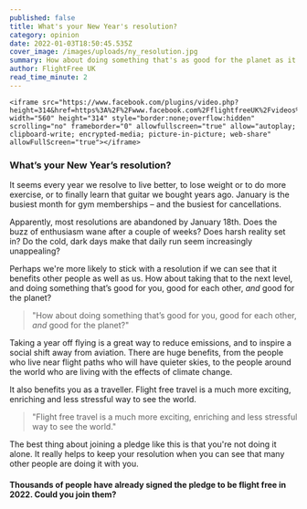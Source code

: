 ```yaml
---
published: false
title: What's your New Year's resolution?
category: opinion
date: 2022-01-03T18:50:45.535Z
cover_image: /images/uploads/ny_resolution.jpg
summary: How about doing something that's as good for the planet as it is for you?
author: FlightFree UK
read_time_minute: 2
---
```

```
<iframe src="https://www.facebook.com/plugins/video.php?height=314&href=https%3A%2F%2Fwww.facebook.com%2FflightfreeUK%2Fvideos%2F506437713996160%2F&show_text=false&width=560&t=0" width="560" height="314" style="border:none;overflow:hidden" scrolling="no" frameborder="0" allowfullscreen="true" allow="autoplay; clipboard-write; encrypted-media; picture-in-picture; web-share" allowFullScreen="true"></iframe>
```

### What’s your New Year’s resolution? 

It seems every year we resolve to live better, to lose weight or to do more exercise, or to finally learn that guitar we bought years ago. January is the busiest month for gym memberships – and the busiest for cancellations.

Apparently, most resolutions are abandoned by January 18th. Does the buzz of enthusiasm wane after a couple of weeks? Does harsh reality set in? Do the cold, dark days make that daily run seem increasingly unappealing?

Perhaps we're more likely to stick with a resolution if we can see that it benefits other people as well as us. How about taking that to the next level, and doing something that’s good for you, good for each other, *and* good for the planet?

> "How about doing something that’s good for you, good for each other, *and* good for the planet?"

Taking a year off flying is a great way to reduce emissions, and to inspire a social shift away from aviation. There are huge benefits, from the people who live near flight paths who will have quieter skies, to the people around the world who are living with the effects of climate change. 

It also benefits you as a traveller. Flight free travel is a much more exciting, enriching and less stressful way to see the world.

> "Flight free travel is a much more exciting, enriching and less stressful way to see the world." 

The best thing about joining a pledge like this is that you're not doing it alone. It really helps to keep your resolution when you can see that many other people are doing it with you. 

#### Thousands of people have already signed the pledge to be flight free in 2022. Could you join them?